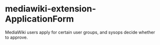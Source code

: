 # mediawiki-extension-ApplicationForm
MediaWiki users apply for certain user groups, and sysops decide whether to approve.
